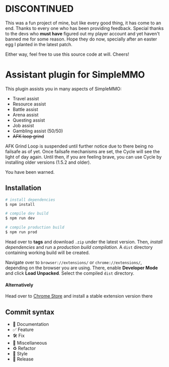 # DISCONTINUED

This was a fun project of mine, but like every good thing, it has come to an end.
Thanks to every one who has been providing feedback.
Special thanks to the devs who **must have** figured out my player account
and yet haven't banned me for some reason.
Hope they do now, specially after an easter egg I planted in the latest patch.

Either way, feel free to use this source code at will. Cheers!

# Assistant plugin for SimpleMMO

This plugin assists you in many aspects of SimpleMMO:
* Travel assist
* Resource assist
* Battle assist
* Arena assist
* Questing assist
* Job assist
* Gambling assist (50/50)
* ~~AFK loop grind~~

AFK Grind Loop is suspended until further notice due to there being no failsafe as of yet.
Once failsafe mechanisms are set, the Cycle will see the light of day again.
Until then, if you are feeling brave, you can use Cycle by installing older versions (1.5.2 and older).

You have been warned.

## Installation

```bash
# install dependencies
$ npm install

# compile dev build
$ npm run dev

# compile production build
$ npm run prod
```

Head over to **tags** and download `.zip` under the latest version.
Then, _install dependencies_ and run a _production build compilation_.
A `dist` directory containing working build will be created.

Navigate over to `browser://extensions/` or `chrome://extensions/`,
depending on the browser you are using. There, enable **Developer Mode**
and click **Load Unpacked**. Select the compiled `dist` directory.

#### Alternatively

Head over to [Chrome Store](https://chrome.google.com/webstore/detail/simple-assistant/dpljccfbkelkodmmbnahgimhombjemll?hl=en&authuser=0)
and install a stable extension version there

## Commit syntax

* :blue_book: Documentation
* :white_check_mark: Feature
* :hammer_and_wrench: Fix
* :corn: Miscellaneous
* :recycle: Refactor
* :art: Style
* :milky_way: Release
